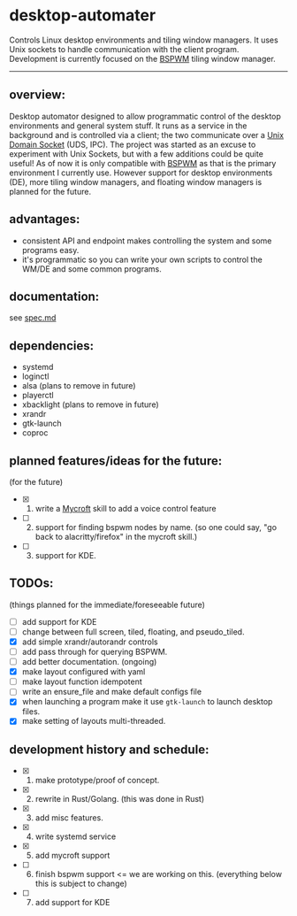 # desktop-automater
Controls Linux desktop environments and tiling window managers. It uses Unix sockets to handle communication with the client program. Development is currently focused on the [BSPWM](https://github.com/baskerville/bspwm) tiling window manager.

---

## overview:

Desktop automator designed to allow programmatic control of the desktop environments and general system stuff. It runs as a service in the background and is controlled via a client; the two communicate over a [Unix Domain Socket](https://en.wikipedia.org/wiki/Unix_domain_socket) (UDS, IPC). The project was started as an excuse to experiment with Unix Sockets, but with a few additions could be quite useful! As of now it is only compatible with [BSPWM](https://github.com/baskerville/bspwm) as that is the primary environment I currently use. However support for desktop environments (DE), more tiling window managers, and floating window managers is planned for the future.

## advantages:

- consistent API and endpoint makes controlling the system and some programs easy.
- it's programmatic so you can write your own scripts to control the WM/DE and some common programs.

## documentation:

see [spec.md](spec.md)

## dependencies:
- systemd
- loginctl
- alsa (plans to remove in future)
- playerctl
- xbacklight (plans to remove in future)
- xrandr
- gtk-launch
- coproc

## planned features/ideas for the future:
(for the future)

- [x] 1. write a [Mycroft](https://mycroft-ai.gitbook.io/docs/) skill to add a voice control feature
- [ ] 2. support for finding bspwm nodes by name. (so one could say, "go back to alacritty/firefox" in the mycroft skill.)
- [ ] 3. support for KDE.

## TODOs:
(things planned for the immediate/foreseeable future)

- [ ] add support for KDE
- [ ] change between full screen, tiled, floating, and pseudo_tiled.
- [x] add simple xrandr/autorandr controls
- [ ] add pass through for querying BSPWM.
- [ ] add better documentation. (ongoing)
- [x] make layout configured with yaml
- [ ] make layout function idempotent
- [ ] write an ensure_file and make default configs file
- [x] when launching a program make it use `gtk-launch` to launch desktop files.
- [x] make setting of layouts multi-threaded.

## development history and schedule:

- [x] 1. make prototype/proof of concept.
- [x] 2. rewrite in Rust/Golang. (this was done in Rust)
- [x] 3. add misc features.
- [x] 4. write systemd service
- [x] 5. add mycroft support
- [ ] 6. finish bspwm support <= we are working on this. (everything below this is subject to change)
- [ ] 7. add support for KDE

